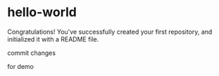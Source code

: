 hello-world
===========



Congratulations! You've successfully created your first repository, and initialized it with a README file.



commit changes



for demo
